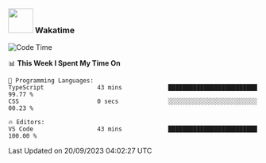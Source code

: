 ### <img src="https://media.giphy.com/media/VgCDAzcKvsR6OM0uWg/giphy.gif" width="50"> Wakatime

  <!--START_SECTION:waka-->
![Code Time](http://img.shields.io/badge/Code%20Time-1%2C447%20hrs%2015%20mins-blue)

📊 **This Week I Spent My Time On** 

```text
💬 Programming Languages: 
TypeScript               43 mins             █████████████████████████   99.77 % 
CSS                      0 secs              ░░░░░░░░░░░░░░░░░░░░░░░░░   00.23 % 

🔥 Editors: 
VS Code                  43 mins             █████████████████████████   100.00 % 
```


 Last Updated on 20/09/2023 04:02:27 UTC
<!--END_SECTION:waka-->
